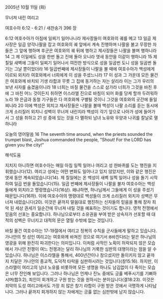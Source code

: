 2005년 10월 11일 (화)

무너져 내린 여리고



여호수아 6:12 - 6:21 / 새찬송가 396 장


6:12 여호수아가 아침에 일찌기 일어나니라 제사장들이 여호와의 궤를 메고 13 일곱 제사장은 일곱 양각나팔을 잡고 여호와의 궤 앞에서 계속 진행하며 나팔을 불고 무장한 자들은 그 앞에 행하며 후군은 여호와의 궤 뒤에 행하고 제사장들은 나팔을 불며 행하니라 14 그 제 이일에도 성을 한번 돌고 진에 돌아 오니라 엿새 동안을 이같이 행하니라 15 제 칠일 새벽에 그들이 일찌기 일어나서 여전한 방식으로 성을 일곱번 도니 성을 일곱번 돌기는 그날 뿐이었더라 16 일곱번째에 제사장들이 나팔을 불 때에 여호수아가 백성에게 이르되 외치라 여호와께서 너희에게 이 성을 주셨느니라 17 이 성과 그 가운데 모든 물건은 여호와께 바치되 기생 라합과 무릇 그 집에 동거하는 자는 살리라 이는 그가 우리의 보낸 사자를 숨겼음이니라 18 너희는 바칠 물건을 스스로 삼가라 너희가 그것을 바친 후에 그 바친 어느 것이든지 취하면 이스라엘 진으로 바침이 되어 화를 당케 할까 두려워하노라 19 은금과 동철 기구들은 다 여호와께 구별될 것이니 그것을 여호와의 곳간에 들일찌니라 20 이에 백성은 외치고 제사장들은 나팔을 불매 백성이 나팔 소리를 듣는 동시에 크게 소리질러 외치니 성벽이 무너져 내린지라 백성이 각기 앞으로 나아가 성에 들어가서 그 성을 취하고 21 성 중에 있는 것을 다 멸하되 남녀 노유와 우양과 나귀를 칼날로 멸하니라 

오늘의 영어말씀 
16 The seventh time around, when the priests sounded the trumpet blast, Joshua commanded the people, "Shout! For the LORD has given you the city!"

해석도움





지치지 아니하면 
여호수아는 매일 아침 일찍 일어나 여리고 성 한바퀴를 도는 행진을 지휘했습니다(12). 여리고 성에는 어떤 변화도 일어나고 있지 않았지만, 이와 같은 행진은 엿새 동안 계속되었습니다(14). 제 칠일에는 온 백성이 새벽 일찍 일어나 성을 돌기 시작하여 일곱 번을 돌았습니다(15). 일곱 번째에 제사장들이 나팔을 불자 여호수아는 백성들에게 외치라고 명령했습니다(16상). 왜냐하면, 하나님께서 그들에게 이 성을 주셨기 때문입니다(16하). 이에 여호수아의 명령대로 백성들이 크게 소리질러 외치자 성벽은 무너져 내렸습니다(20). 이것은 끝까지 말씀대로 행진하는 신자들의 믿음을 통해 장차 죄악 된 세상 권세가 일순간에 무너져 내릴 것을 예표하는 것이기도 합니다. 영적 전쟁에서 믿음의 선포는 중요합니다. 하나님으로부터 소유권을 부여 받은 상속자가 선포할 때 대적의 성벽은 무너지고 대적의 문은 열릴 수밖에 없는 것입니다. 

바칠 물건 
여호수아는 17-19절에서 여리고 정복의 수칙을 군사들에게 말하고 있습니다. 가나안의 첫 성인 여리고는 여호와께 바쳐진 것으로 여기서 ꡐ바친다ꡑ는 말은 하나님의 영광을 위해 완전히 파괴한다는 의미입니다. 이처럼 사적인 노획이 허락되지 않은 모습에서 가나안 전쟁이 여느 전쟁과는 달리 하나님의 거룩한 심판의 대행이라는 점을 알 수 있습니다. 하나님은 이스라엘을 통해서, 400년간이나 참으셨지만 돌이키지 않고 끝까지 치달은 가나안의 종교적, 도덕적 타락을 심판하시려는 것입니다(창15:16). 하지만, 이스라엘이 여리고의 남녀 노유를 비롯하여 모든 생명을 하나도 남김없이 다 죽이는 모습은 너무 잔인해 보입니다. 그러나 하나님은 언제나 진노 중에도 긍휼 베푸시기를 기뻐하시며(합3:2), 죄인이 회개하고 구원 받는 것을 원하시는 분이십니다(겔18:23). 이것은 죄악의 도성 여리고에서도 가장 죄 많은 창기 라합이 구원 받은 것에서 극명하게 나타납니다. 그러나 끝까지 회개하지 않는 자에게는 긍휼 없는 심판밖에 남지 않습니다.
